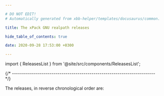 ```yaml
---

# DO NOT EDIT!
# Automatically generated from xbb-helper/templates/docusaurus/common.

title: The xPack GNU realpath releases

hide_table_of_contents: true

date: 2020-09-28 17:53:00 +0300

---
```


import { ReleasesList } from '@site/src/components/ReleasesList';

{/* ------------------------------------------------------------------------ */}

The releases, in reverse chronological order are:

<ReleasesList />
